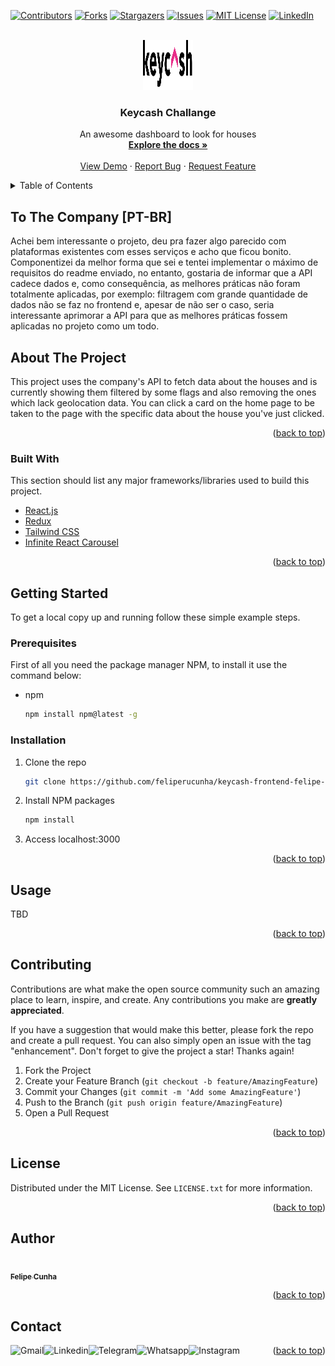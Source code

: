 <div id="top"></div>

[![Contributors][contributors-shield]][contributors-url]
[![Forks][forks-shield]][forks-url]
[![Stargazers][stars-shield]][stars-url]
[![Issues][issues-shield]][issues-url]
[![MIT License][license-shield]][license-url]
[![LinkedIn][linkedin-shield]][linkedin]



<!-- PROJECT LOGO -->
<br />
<div align="center">
  <a href="https://github.com/feliperucunha/keycash-frontend-felipe-cunha">
    <img src="public/images/logo.svg" alt="Logo" width="80" height="80">
  </a>

  <h3 align="center">Keycash Challange</h3>

  <p align="center">
    An awesome dashboard to look for houses
    <br />
    <a href="https://github.com/feliperucunha/keycash-frontend-felipe-cunha"><strong>Explore the docs »</strong></a>
    <br />
    <br />
    <a href="https://keycash-frontend-felipe-cunha-iota.vercel.app">View Demo</a>
    ·
    <a href="https://github.com/feliperucunha/keycash-frontend-felipe-cunha/issues">Report Bug</a>
    ·
    <a href="https://github.com/feliperucunha/keycash-frontend-felipe-cunha/issues">Request Feature</a>
  </p>
</div>



<!-- TABLE OF CONTENTS -->
<details>
  <summary>Table of Contents</summary>
  <ol>
    <li>
      <a href="#about-the-project">About The Project</a>
      <ul>
        <li><a href="#built-with">Built With</a></li>
      </ul>
    </li>
    <li>
      <a href="#getting-started">Getting Started</a>
      <ul>
        <li><a href="#prerequisites">Prerequisites</a></li>
        <li><a href="#installation">Installation</a></li>
      </ul>
    </li>
    <li><a href="#usage">Usage</a></li>
    <!-- <li><a href="#roadmap">Roadmap</a></li> -->
    <li><a href="#contributing">Contributing</a></li>
    <li><a href="#license">License</a></li>
    <li><a href="#contact">Contact</a></li>
    <!-- <li><a href="#acknowledgments">Acknowledgments</a></li> -->
  </ol>
</details>

## To The Company [PT-BR]

Achei bem interessante o projeto, deu pra fazer algo parecido com plataformas existentes com esses serviços e acho que ficou bonito. Componentizei da melhor forma que sei e tentei implementar o máximo de requisitos do readme enviado, no entanto, gostaria de informar que a API cadece dados e, como consequência, as melhores práticas não foram totalmente aplicadas, por exemplo: filtragem com grande quantidade de dados não se faz no frontend e, apesar de não ser o caso, seria interessante aprimorar a API para que as melhores práticas fossem aplicadas no projeto como um todo.



<!-- ABOUT THE PROJECT -->
## About The Project

This project uses the company's API to fetch data about the houses and is currently showing them filtered by some flags and also removing the ones which lack geolocation data. You can click a card on the home page to be taken to the page with the specific data about the house you've just clicked.

<p align="right">(<a href="#top">back to top</a>)</p>



### Built With

This section should list any major frameworks/libraries used to build this project.

* [React.js](https://reactjs.org/)
* [Redux](https://redux.js.org/)
* [Tailwind CSS](https://tailwindcss.com/)
* [Infinite React Carousel](https://github.com/g787543/infinite-react-carousel)

<p align="right">(<a href="#top">back to top</a>)</p>



<!-- GETTING STARTED -->
## Getting Started

To get a local copy up and running follow these simple example steps.

### Prerequisites

First of all you need the package manager NPM, to install it use the command below:
* npm
  ```sh
  npm install npm@latest -g
  ```

### Installation

1. Clone the repo
   ```sh
   git clone https://github.com/feliperucunha/keycash-frontend-felipe-cunha.git
   ```
2. Install NPM packages
   ```sh
   npm install
   ```
3. Access localhost:3000


<p align="right">(<a href="#top">back to top</a>)</p>



<!-- USAGE EXAMPLES -->
## Usage

TBD


<p align="right">(<a href="#top">back to top</a>)</p>



<!-- ROADMAP -->
<!-- ## Roadmap

- [x] Add Changelog
- [x] Add back to top links
- [ ] Add Additional Templates w/ Examples
- [ ] Add "components" document to easily copy & paste sections of the readme
- [ ] Multi-language Support
    - [ ] Chinese
    - [ ] Spanish

See the [open issues](https://github.com/feliperucunha/keycash-frontend-felipe-cunha/issues) for a full list of proposed features (and known issues).

<p align="right">(<a href="#top">back to top</a>)</p> -->



<!-- CONTRIBUTING -->
## Contributing

Contributions are what make the open source community such an amazing place to learn, inspire, and create. Any contributions you make are **greatly appreciated**.

If you have a suggestion that would make this better, please fork the repo and create a pull request. You can also simply open an issue with the tag "enhancement".
Don't forget to give the project a star! Thanks again!

1. Fork the Project
2. Create your Feature Branch (`git checkout -b feature/AmazingFeature`)
3. Commit your Changes (`git commit -m 'Add some AmazingFeature'`)
4. Push to the Branch (`git push origin feature/AmazingFeature`)
5. Open a Pull Request

<p align="right">(<a href="#top">back to top</a>)</p>



<!-- LICENSE -->
## License

Distributed under the MIT License. See `LICENSE.txt` for more information.

<p align="right">(<a href="#top">back to top</a>)</p>

## Author

<a href="https://github.com/feliperucunha">
 <img style="border-radius: 50%;" src="https://avatars.githubusercontent.com/u/51034888?s=400&u=d957f24c0607b08051d57bd562e17db9cf811421&v=4" width="100px;" alt=""/>
 <br />
 <sub><b>Felipe Cunha</b></sub></a>
 <br />

<p align="right">(<a href="#top">back to top</a>)</p>

## Contact

[<img align="left" alt="Gmail" src="https://img.shields.io/badge/Gmail-D14836?style=for-the-badge&logo=gmail&logoColor=white" />](mailto:feliperubenmv@gmail.com?subject=[GitHub]%20Hey,%20Felipe%20Cunha)
[<img align="left" alt="Linkedin" src="https://img.shields.io/badge/linkedin-%230077B5.svg?style=for-the-badge&logo=linkedin&logoColor=white" />][linkedin]
[<img align="left" alt="Telegram" src="https://img.shields.io/badge/Telegram-2CA5E0?style=for-the-badge&logo=telegram&logoColor=white" />][telegram]
[<img align="left" alt="Whatsapp" src="https://img.shields.io/badge/WhatsApp-25D366?style=for-the-badge&logo=whatsapp&logoColor=white" />][whatsapp]
[<img align="left" alt="Instagram" src="https://img.shields.io/badge/<feliperucunha>-%23E4405F.svg?style=for-the-badge&logo=Instagram&logoColor=white" />][instagram] 

<p align="right">(<a href="#top">back to top</a>)</p>



<!-- ACKNOWLEDGMENTS -->
<!-- ## Acknowledgments

Use this space to list resources you find helpful and would like to give credit to. I've included a few of my favorites to kick things off!

* [Choose an Open Source License](https://choosealicense.com)
* [GitHub Emoji Cheat Sheet](https://www.webpagefx.com/tools/emoji-cheat-sheet)
* [Malven's Flexbox Cheatsheet](https://flexbox.malven.co/)
* [Malven's Grid Cheatsheet](https://grid.malven.co/)
* [Img Shields](https://shields.io)
* [GitHub Pages](https://pages.github.com)
* [Font Awesome](https://fontawesome.com)
* [React Icons](https://react-icons.github.io/react-icons/search)

<p align="right">(<a href="#top">back to top</a>)</p> -->



<!-- MARKDOWN LINKS & IMAGES -->
<!-- https://www.markdownguide.org/basic-syntax/#reference-style-links -->
[contributors-shield]: https://img.shields.io/github/contributors/feliperucunha/keycash-frontend-felipe-cunha.svg?style=for-the-badge
[contributors-url]: https://github.com/feliperucunha/keycash-frontend-felipe-cunha/graphs/contributors
[forks-shield]: https://img.shields.io/github/forks/feliperucunha/keycash-frontend-felipe-cunha.svg?style=for-the-badge
[forks-url]: https://github.com/feliperucunha/keycash-frontend-felipe-cunha/network/members
[stars-shield]: https://img.shields.io/github/stars/feliperucunha/keycash-frontend-felipe-cunha.svg?style=for-the-badge
[stars-url]: https://github.com/feliperucunha/keycash-frontend-felipe-cunha/stargazers
[issues-shield]: https://img.shields.io/github/issues/feliperucunha/keycash-frontend-felipe-cunha.svg?style=for-the-badge
[issues-url]: https://github.com/feliperucunha/keycash-frontend-felipe-cunha/issues
[license-shield]: https://img.shields.io/github/license/feliperucunha/keycash-frontend-felipe-cunha.svg?style=for-the-badge
[license-url]: https://github.com/feliperucunha/keycash-frontend-felipe-cunha/blob/main/LICENSE.txt
[linkedin-shield]: https://img.shields.io/badge/-LinkedIn-black.svg?style=for-the-badge&logo=linkedin&colorB=555
[product-screenshot]: images/screenshot.png

[whatsapp]: https://wa.me/5591987485395
[telegram]: https://t.me/Felipecunha04
[twitter]: https://twitter.com/feliperubeen
[youtube]: https://youtube.com/
[instagram]: https://www.instagram.com/feliperubeen
[linkedin]: https://www.linkedin.com/in/feliperubencunha/